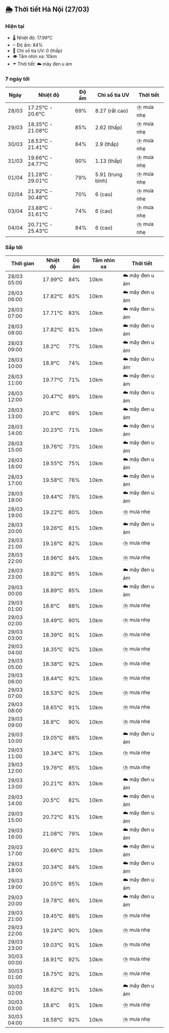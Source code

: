 ## 🌦️ Thời tiết Hà Nội (27/03)

### Hiện tại

- 🌡️ Nhiệt độ: 17.99℃
- 💦 Độ ẩm: 84%
- 🌟 Chỉ số tia UV: 0 (thấp)
- 👁️ Tầm nhìn xa: 10km
- ☂️ Thời tiết: ☁️ mây đen u ám

### 7 ngày tới

| Ngày | Nhiệt độ | Độ ẩm | Chỉ số tia UV | Thời tiết |
| --- | --- | --- | --- | --- |
| 28/03 | 17.25℃ - 20.6℃ | 69% | 8.27 (rất cao) | ⛈️ mưa nhẹ |
| 29/03 | 18.35℃ - 21.08℃ | 85% | 2.62 (thấp) | ⛈️ mưa nhẹ |
| 30/03 | 18.53℃ - 21.41℃ | 84% | 2.9 (thấp) | ⛈️ mưa nhẹ |
| 31/03 | 19.66℃ - 24.77℃ | 90% | 1.13 (thấp) | ⛈️ mưa nhẹ |
| 01/04 | 21.28℃ - 29.01℃ | 79% | 5.91 (trung bình) | ⛈️ mưa nhẹ |
| 02/04 | 21.92℃ - 30.48℃ | 70% | 6 (cao) | ⛈️ mưa nhẹ |
| 03/04 | 23.88℃ - 31.61℃ | 74% | 6 (cao) | ⛈️ mưa nhẹ |
| 04/04 | 20.71℃ - 25.43℃ | 84% | 6 (cao) | ⛈️ mưa nhẹ |

### Sắp tới

| Thời gian | Nhiệt độ | Độ ẩm | Tầm nhìn xa | Thời tiết |
| --- | --- | --- | --- | --- |
| 28/03 05:00 | 17.99℃ | 84% | 10km | ☁️ mây đen u ám |
| 28/03 06:00 | 17.82℃ | 83% | 10km | ☁️ mây đen u ám |
| 28/03 07:00 | 17.71℃ | 83% | 10km | ☁️ mây đen u ám |
| 28/03 08:00 | 17.82℃ | 81% | 10km | ☁️ mây đen u ám |
| 28/03 09:00 | 18.2℃ | 77% | 10km | ☁️ mây đen u ám |
| 28/03 10:00 | 18.9℃ | 74% | 10km | ☁️ mây đen u ám |
| 28/03 11:00 | 19.77℃ | 71% | 10km | ☁️ mây đen u ám |
| 28/03 12:00 | 20.47℃ | 69% | 10km | ☁️ mây đen u ám |
| 28/03 13:00 | 20.6℃ | 69% | 10km | ☁️ mây đen u ám |
| 28/03 14:00 | 20.23℃ | 71% | 10km | ☁️ mây đen u ám |
| 28/03 15:00 | 19.76℃ | 73% | 10km | ☁️ mây đen u ám |
| 28/03 16:00 | 19.55℃ | 75% | 10km | ☁️ mây đen u ám |
| 28/03 17:00 | 19.58℃ | 76% | 10km | ☁️ mây đen u ám |
| 28/03 18:00 | 19.44℃ | 78% | 10km | ☁️ mây đen u ám |
| 28/03 19:00 | 19.22℃ | 80% | 10km | ⛈️ mưa nhẹ |
| 28/03 20:00 | 19.26℃ | 81% | 10km | ☁️ mây đen u ám |
| 28/03 21:00 | 19.16℃ | 82% | 10km | ⛈️ mưa nhẹ |
| 28/03 22:00 | 18.96℃ | 84% | 10km | ⛈️ mưa nhẹ |
| 28/03 23:00 | 18.92℃ | 85% | 10km | ☁️ mây đen u ám |
| 29/03 00:00 | 18.89℃ | 85% | 10km | ☁️ mây đen u ám |
| 29/03 01:00 | 18.6℃ | 88% | 10km | ⛈️ mưa nhẹ |
| 29/03 02:00 | 18.49℃ | 90% | 10km | ⛈️ mưa nhẹ |
| 29/03 03:00 | 18.39℃ | 91% | 10km | ⛈️ mưa nhẹ |
| 29/03 04:00 | 18.35℃ | 92% | 10km | ⛈️ mưa nhẹ |
| 29/03 05:00 | 18.38℃ | 92% | 10km | ⛈️ mưa nhẹ |
| 29/03 06:00 | 18.44℃ | 92% | 10km | ⛈️ mưa nhẹ |
| 29/03 07:00 | 18.53℃ | 92% | 10km | ⛈️ mưa nhẹ |
| 29/03 08:00 | 18.65℃ | 91% | 10km | ⛈️ mưa nhẹ |
| 29/03 09:00 | 18.8℃ | 90% | 10km | ⛈️ mưa nhẹ |
| 29/03 10:00 | 19.05℃ | 88% | 10km | ☁️ mây đen u ám |
| 29/03 11:00 | 19.34℃ | 87% | 10km | ⛈️ mưa nhẹ |
| 29/03 12:00 | 19.76℃ | 85% | 10km | ⛈️ mưa nhẹ |
| 29/03 13:00 | 20.21℃ | 83% | 10km | ☁️ mây đen u ám |
| 29/03 14:00 | 20.5℃ | 82% | 10km | ☁️ mây đen u ám |
| 29/03 15:00 | 20.72℃ | 81% | 10km | ☁️ mây đen u ám |
| 29/03 16:00 | 21.08℃ | 79% | 10km | ☁️ mây đen u ám |
| 29/03 17:00 | 20.66℃ | 82% | 10km | ☁️ mây đen u ám |
| 29/03 18:00 | 20.34℃ | 84% | 10km | ☁️ mây đen u ám |
| 29/03 19:00 | 20.05℃ | 85% | 10km | ☁️ mây đen u ám |
| 29/03 20:00 | 19.78℃ | 86% | 10km | ☁️ mây đen u ám |
| 29/03 21:00 | 19.45℃ | 88% | 10km | ⛈️ mưa nhẹ |
| 29/03 22:00 | 19.24℃ | 90% | 10km | ⛈️ mưa nhẹ |
| 29/03 23:00 | 19.03℃ | 91% | 10km | ⛈️ mưa nhẹ |
| 30/03 00:00 | 18.91℃ | 92% | 10km | ⛈️ mưa nhẹ |
| 30/03 01:00 | 18.75℃ | 92% | 10km | ⛈️ mưa nhẹ |
| 30/03 02:00 | 18.62℃ | 91% | 10km | ☁️ mây đen u ám |
| 30/03 03:00 | 18.6℃ | 91% | 10km | ⛈️ mưa nhẹ |
| 30/03 04:00 | 18.58℃ | 92% | 10km | ⛈️ mưa nhẹ |
